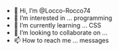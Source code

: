 - 👋 Hi, I’m @Locco-Rocco74
- 👀 I’m interested in ... programming
- 🌱 I’m currently learning ... CSS
- 💞️ I’m looking to collaborate on ...
- 📫 How to reach me ... messages

<!---
Locco-Rocco74/Locco-Rocco74 is a ✨ special ✨ repository because its `README.md` (this file) appears on your GitHub profile.
You can click the Preview link to take a look at your changes.
--->
